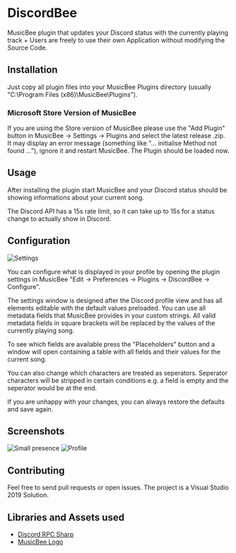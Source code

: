 # DiscordBee
MusicBee plugin that updates your Discord status with the currently playing track + Users are freely to use their own Application without modifying the Source Code.

## Installation
Just copy all plugin files into your MusicBee Plugins directory (usually "C:\Program Files (x86)\MusicBee\Plugins").

### Microsoft Store Version of MusicBee
If you are using the Store version of MusicBee please use the "Add Plugin" button in MusicBee -> Settings -> Plugins and select the latest release .zip. It may display an error message (something like "... initialise Method not found ..."), ignore it and restart MusicBee. The Plugin should be loaded now.

## Usage
After installing the plugin start MusicBee and your Discord status should be showing informations about your current song.

The Discord API has a 15s rate limit, so it can take up to 15s for a status change to actually show in Discord.

## Configuration
![Settings](https://i.imgur.com/VhJM71N.png)

You can configure what is displayed in your profile by opening the plugin settings in MusicBee "Edit -> Preferences -> Plugins -> DiscordBee -> Configure".

The settings window is designed after the Discord profile view and has all elements editable with the default values preloaded. You can use all metadata fields that MusicBee provides in your custom strings. All valid metadata fields in square brackets will be replaced by the values of the currently playing song.

To see which fields are available press the "Placeholders" button and a window will open containing a table with all fields and their values for the current song.

You can also change which characters are treated as seperators. Seperator characters will be stripped in certain conditions e.g. a field is empty and the seperator would be at the end.

If you are unhappy with your changes, you can always restore the defaults and save again.

## Screenshots
![Small presence](https://i.imgur.com/zRfqSki.png)
![Profile](https://i.imgur.com/jhcBP3k.png)

## Contributing
Feel free to send pull requests or open issues. The project is a Visual Studio 2019 Solution. 

## Libraries and Assets used
 - [Discord RPC Sharp](https://github.com/Lachee/discord-rpc-csharp)
 - [MusicBee Logo](https://ru.wikipedia.org/wiki/%D0%A4%D0%B0%D0%B9%D0%BB:MusicBee_Logo.png)
